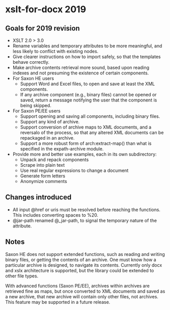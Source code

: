 # xslt-for-docx 2019

## Goals for 2019 revision
- XSLT 2.0 > 3.0
- Rename variables and temporary attributes to be more meaningful, and less likely to conflict with existing nodes.
- Give clearer instructions on how to import safely, so that the templates behave correctly.
- Make archive contents retrieval more sound, based upon reading indexes and not presuming the existence of certain components.
- For Saxon HE users
   - Support Word and Excel files, to open and save at least the XML components.
   - If any archive component (e.g., binary files) cannot be opened or saved, return a message notifying the user that the component is being skipped.
- For Saxon PE/EE users
   - Support opening and saving all components, including binary files.
   - Support any kind of archive.
   - Support conversion of archive maps to XML documents, and a reversalo of the process, so that any altered XML documents can be repackaged in an archive. 
   - Support a more robust form of arch:extract-map() than what is specified in the expath-archive module.
- Provide more and better use examples, each in its own subdirectory:
   - Unpack and repack components 
   - Scrape into plain text
   - Use real regular expressions to change a document 
   - Generate form letters
   - Anonymize comments

## Changes introduced
- All input @href or uris must be resolved before reaching the functions. This includes converting spaces to %20.
- @jar-path renamed @_jar-path, to signal the temporary nature of the attribute.


## Notes

Saxon HE does not support extended functions, such as reading and writing binary files, or getting the contents of an archive. One must know how a particular archive is designed, to navigate its contents. Currently only docx and xslx architecture is supported, but the library could be extended to other file types.

With advanced functions (Saxon PE/EE), archives within archives are retrieved fine as maps, but once converted to XML documents and saved as a new archive, that new archive will contain only other files, not archives. This feature may be supported in a future release.  